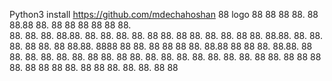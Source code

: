 Python3 install https://github.com/mdechahoshan
88       logo       88 88 88 88.    88 88.88 88.  88 88 88   88                88  88.              
88. 88.         88. 88.88.      88. 88.         88.      88. 88               88.   88
88.    88.    88.   88 88.       88.88.        88.           88.             88.     88
88.       88        88.88.        8888 88 88.  88            88 88 88.      88.88  88 88
88.                 88.88.       88 88.        88.           88.    88.    88.         88
88.                 88 88.      88. 88.         88.      88. 88.    88.   88.           88
88.                 88 88 88 88.    88 88 88 88.  88 88 88.  88.    88.  88              88

